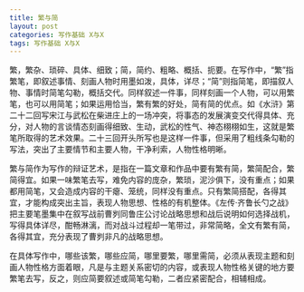 ```yaml
---
title: 繁与简
layout: post
categories: 写作基础 X与X
tags: 写作基础 X与X
---
```


繁，繁杂、琐碎、具体、细致；简，简约、粗略、概括、扼要。在写作中，“繁”指繁笔，即叙述事情、刻画人物时用墨如泼，具体，详尽；“简”则指简笔，即描叙人物、事情时简笔勾勒，概括交代。同样叙述一件事，同样刻画一个人物，可以用繁笔，也可以用简笔；如果运用恰当，繁有繁的好处，简有简的优点。如《水浒》第二十二回写宋江与武松在柴进庄上的一场冲突，将事态的发展演变交代得具体、充分，对人物的言谈情态刻画得细致、生动，武松的性气、神态栩栩如生，这就是繁笔所取得的艺术效果。二十三回开头所写也是这样一件事，但采用了粗线条勾勒的写法，突出了主要情节和主要人物，干净利索，人物性格明晰。

繁与简作为写作的辩证艺术，是指在一篇文章和作品中要有繁有简，繁简配合，繁简得宜。如果一味繁笔去写，难免内容的庞杂，繁琐，泥沙俱下，没有重点；如果都用简笔，又会造成内容的干瘪、笼统，同样没有重点。只有繁简搭配，各得其宜，才能构成突出主旨，表现人物思想、性格的有机整体。《左传·齐鲁长勺之战》把主要笔墨集中在叙写战前曹刿同鲁庄公讨论战略思想和战后说明如何选择战机，写得具体详尽，酣畅淋漓，而对战斗过程却一笔带过，非常简略，全文有繁有简，各得其宜，充分表现了曹刿非凡的战略思想。

在具体写作中，哪些该繁，哪些应简，哪里要繁，哪里需简，必须从表现主题和刻画人物性格方面着眼，凡是与主题关系密切的内容，或表现人物性格关键的地方要繁笔去写，反之，则应简要叙述或简笔勾勒，二者应紧密配合，相辅相成。 